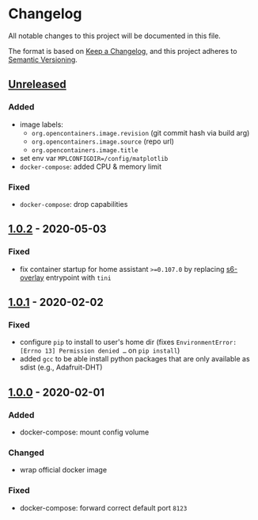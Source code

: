 # Changelog
All notable changes to this project will be documented in this file.

The format is based on [Keep a Changelog](https://keepachangelog.com/en/1.0.0/),
and this project adheres to [Semantic Versioning](https://semver.org/spec/v2.0.0.html).

## [Unreleased]
### Added
- image labels:
  - `org.opencontainers.image.revision` (git commit hash via build arg)
  - `org.opencontainers.image.source` (repo url)
  - `org.opencontainers.image.title`
- set env var `MPLCONFIGDIR=/config/matplotlib`
- `docker-compose`: added CPU & memory limit

### Fixed
- `docker-compose`: drop capabilities

## [1.0.2] - 2020-05-03
### Fixed
- fix container startup for home assistant `>=0.107.0`
  by replacing [s6-overlay](https://github.com/home-assistant/docker-base/pull/62) entrypoint with `tini`

## [1.0.1] - 2020-02-02
### Fixed
- configure `pip` to install to user's home dir
  (fixes `EnvironmentError: [Errno 13] Permission denied …` on `pip install`)
- added `gcc` to be able install python packages
  that are only available as sdist
  (e.g., Adafruit-DHT)

## [1.0.0] - 2020-02-01
### Added
- docker-compose: mount config volume

### Changed
- wrap official docker image

### Fixed
- docker-compose: forward correct default port `8123`

[Unreleased]: https://github.com/fphammerle/docker-home-assistant/compare/v1.0.2...master
[1.0.2]: https://github.com/fphammerle/docker-home-assistant/compare/v1.0.1...v1.0.2
[1.0.1]: https://github.com/fphammerle/docker-home-assistant/compare/v1.0.0...v1.0.1
[1.0.0]: https://github.com/fphammerle/docker-home-assistant/tree/v1.0.0
